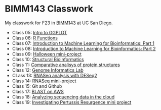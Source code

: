 # BIMM143 Classwork

My classwork for F23 in [BIMM143](https://bioboot.github.io/bimm143_F23/) at UC San Diego.

- Class 05: [Intro to GGPLOT](https://github.com/nickilicious/bimm143/blob/main/Lab5/Lab5.md)
- Class 06: [R Functions](https://github.com/nickilicious/bimm143/blob/main/Lab6/R%20functions.md)
- Class 07: [Introduction to Machine Learning for Bioinformatics: Part 1](https://github.com/nickilicious/bimm143/blob/main/Lab7/Machine%20Learning.md)
- Class 08: [Introduction to Machine Learning for Bioinformatics: Part 2](https://github.com/nickilicious/bimm143/blob/main/Lab8/Class_8_mini_project.md)
- Class 09: [Halloween mini-project](https://github.com/nickilicious/bimm143/blob/main/Lab9/Halloween.md)
- Class 10: [Structural Bioinformatics](https://github.com/nickilicious/bimm143/blob/main/Lab10/PDB.md)
- Class 11: [Comparative analisys of protein structures](https://github.com/nickilicious/bimm143/blob/main/Lab11/Structural.md)
- Class 12: [Genome Informatics Lab](https://github.com/nickilicious/bimm143/blob/main/Lab12/genomics_lab.pdf)
- CLass 13: [RNASeq analysis with DESeq2](https://github.com/nickilicious/bimm143/blob/main/Lab13/Drug.md)
- Class 14: [RNASeq mini-project](https://github.com/nickilicious/bimm143/blob/main/Lab14/RNASeq.md)
- Class 15: Git and Github
- Class 17: [BLAST on AWS](https://github.com/nickilicious/bimm143/blob/main/Lab17/Graphs.md)
- Class 18: [Analyzing sequencing data in the
cloud](https://github.com/nickilicious/bimm143/blob/main/Lab18/Extra%20Credit.md)
- Class 19: [Investigating Pertussis
Resurgence mini project](https://github.com/nickilicious/bimm143/blob/main/Lab19/Pertussis.md)